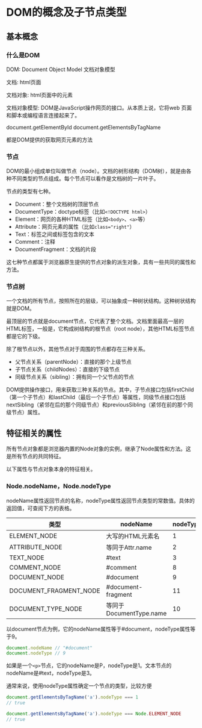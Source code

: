# DOM的概念及子节点类型

## 基本概念

### 什么是DOM

DOM: Document Object Model 文档对象模型

文档: html页面

文档对象: html页面中的元素

文档对象模型: DOM是JavaScript操作网页的接口。从本质上说，它将web 页面和脚本或编程语言连接起来了。


document.getElementById
document.getElementsByTagName

都是DOM提供的获取网页元素的方法

### 节点

DOM的最小组成单位叫做节点（node）。文档的树形结构（DOM树），就是由各种不同类型的节点组成。每个节点可以看作是文档树的一片叶子。

节点的类型有七种。

- Document：整个文档树的顶层节点
- DocumentType：doctype标签（比如`<!DOCTYPE html>`）
- Element：网页的各种HTML标签（比如`<body>`、`<a>`等）
- Attribute：网页元素的属性（比如`class="right"`）
- Text：标签之间或标签包含的文本
- Comment：注释
- DocumentFragment：文档的片段

这七种节点都属于浏览器原生提供的节点对象的派生对象，具有一些共同的属性和方法。

### 节点树

一个文档的所有节点，按照所在的层级，可以抽象成一种树状结构。这种树状结构就是DOM。

最顶层的节点就是document节点，它代表了整个文档。文档里面最高一层的HTML标签，一般是<html>，它构成树结构的根节点（root node），其他HTML标签节点都是它的下级。


除了根节点以外，其他节点对于周围的节点都存在三种关系。

- 父节点关系（parentNode）：直接的那个上级节点
- 子节点关系（childNodes）：直接的下级节点
- 同级节点关系（sibling）：拥有同一个父节点的节点

DOM提供操作接口，用来获取三种关系的节点。其中，子节点接口包括firstChild（第一个子节点）和lastChild（最后一个子节点）等属性，同级节点接口包括nextSibling（紧邻在后的那个同级节点）和previousSibling（紧邻在前的那个同级节点）属性。

## 特征相关的属性

所有节点对象都是浏览器内置的Node对象的实例，继承了Node属性和方法。这是所有节点的共同特征。

以下属性与节点对象本身的特征相关。

### Node.nodeName，Node.nodeType

nodeName属性返回节点的名称，nodeType属性返回节点类型的常数值。具体的返回值，可查阅下方的表格。


|          类型          |         nodeName        | nodeType |
|------------------------|-------------------------|----------|
| ELEMENT_NODE           | 大写的HTML元素名        |        1 |
| ATTRIBUTE_NODE         | 等同于Attr.name         |        2 |
| TEXT_NODE              | #text                   |        3 |
| COMMENT_NODE           | #comment                |        8 |
| DOCUMENT_NODE          | #document               |        9 |
| DOCUMENT_FRAGMENT_NODE | #document-fragment      |       11 |
| DOCUMENT_TYPE_NODE     | 等同于DocumentType.name |       10 |

以document节点为例，它的nodeName属性等于#document，nodeType属性等于9。

```js
document.nodeName // "#document"
document.nodeType // 9
```

如果是一个`<p>`节点，它的nodeName是P，nodeType是1。文本节点的nodeName是#text，nodeType是3。

通常来说，使用nodeType属性确定一个节点的类型，比较方便

```js
document.getElementsByTagName('a').nodeType === 1
// true

document.getElementsByTagName('a').nodeType === Node.ELEMENT_NODE
// true
```

